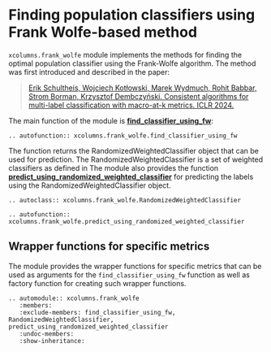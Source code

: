 # Finding population classifiers using Frank Wolfe-based method

`xcolumns.frank_wolfe` module implements the methods for finding the optimal population classifier using the Frank-Wolfe algorithm.
The method was first introduced and described in the paper:
> [Erik Schultheis, Wojciech Kotłowski, Marek Wydmuch, Rohit Babbar, Strom Borman, Krzysztof Dembczyński. Consistent algorithms for multi-label classification with macro-at-k metrics. ICLR 2024.](https://arxiv.org/abs/2401.16594)

The main function of the module is [**find_classifier_using_fw**](#xcolumns.frank_wolfe.find_classifier_using_fw):


```{eval-rst}
.. autofunction:: xcolumns.frank_wolfe.find_classifier_using_fw
```


The function returns the RandomizedWeightedClassifier object that can be used for prediction.
The RandomizedWeightedClassifier is a set of weighted classifiers as defined in
The module also provides the function [**predict_using_randomized_weighted_classifier**](#xcolumns.frank_wolfe.predict_using_randomized_weighted_classifier) for predicting the labels using the RandomizedWeightedClassifier object.


```{eval-rst}
.. autoclass:: xcolumns.frank_wolfe.RandomizedWeightedClassifier
```

```{eval-rst}
.. autofunction:: xcolumns.frank_wolfe.predict_using_randomized_weighted_classifier
```


## Wrapper functions for specific metrics

The module provides the wrapper functions for specific metrics that can be used as arguments for the `find_classifier_using_fw` function as well as factory function for creating such wrapper functions.

```{eval-rst}
.. automodule:: xcolumns.frank_wolfe
   :members:
   :exclude-members: find_classifier_using_fw, RandomizedWeightedClassifier, predict_using_randomized_weighted_classifier
   :undoc-members:
   :show-inheritance:
```
